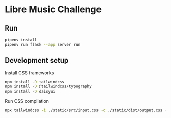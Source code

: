 # Libre Music Challenge

## Run

``` sh
pipenv install
pipenv run flask --app server run
```

## Development setup

Install CSS frameworks

``` sh
npm install -D tailwindcss
npm install -D @tailwindcss/typography
npm install -D daisyui
```

Run CSS compilation

``` sh
npx tailwindcss -i ./static/src/input.css -o ./static/dist/output.css --watch
```
